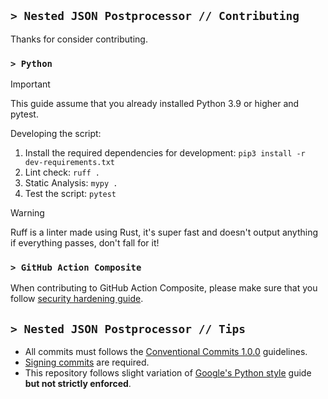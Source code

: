 ## `> Nested JSON Postprocessor // Contributing`

Thanks for consider contributing.

### `> Python`

> [!IMPORTANT]  
> This guide assume that you already installed Python 3.9 or higher and pytest.

Developing the script:

1. Install the required dependencies for development: `pip3 install -r dev-requirements.txt`
2. Lint check: `ruff .`
3. Static Analysis: `mypy .`
4. Test the script: `pytest`

> [!WARNING]  
> Ruff is a linter made using Rust, it's super fast and doesn't output anything if everything passes, don't fall for it!

### `> GitHub Action Composite`

When contributing to GitHub Action Composite, please make sure that you follow [security hardening guide](https://docs.github.com/en/actions/security-guides/security-hardening-for-github-actions).

## `> Nested JSON Postprocessor // Tips`

- All commits must follows the [Conventional Commits 1.0.0](https://www.conventionalcommits.org/en/v1.0.0/) guidelines.
- [Signing commits](https://docs.github.com/en/authentication/managing-commit-signature-verification/signing-commits) are required.
- This repository follows slight variation of [Google's Python style](https://google.github.io/styleguide/pyguide.html) guide **but not strictly enforced**.
